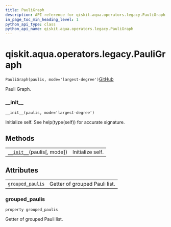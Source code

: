 ```yaml
---
title: PauliGraph
description: API reference for qiskit.aqua.operators.legacy.PauliGraph
in_page_toc_min_heading_level: 1
python_api_type: class
python_api_name: qiskit.aqua.operators.legacy.PauliGraph
---
```


# qiskit.aqua.operators.legacy.PauliGraph

<span id="qiskit.aqua.operators.legacy.PauliGraph" />

`PauliGraph(paulis, mode='largest-degree')`[GitHub](https://github.com/qiskit-community/qiskit-aqua/tree/stable/0.9/qiskit/aqua/operators/legacy/pauli_graph.py "view source code")

Pauli Graph.

### \_\_init\_\_

<span id="qiskit.aqua.operators.legacy.PauliGraph.__init__" />

`__init__(paulis, mode='largest-degree')`

Initialize self. See help(type(self)) for accurate signature.

## Methods

|                                                                                                                                     |                  |
| ----------------------------------------------------------------------------------------------------------------------------------- | ---------------- |
| [`__init__`](#qiskit.aqua.operators.legacy.PauliGraph.__init__ "qiskit.aqua.operators.legacy.PauliGraph.__init__")(paulis\[, mode]) | Initialize self. |

## Attributes

|                                                                                                                                      |                               |
| ------------------------------------------------------------------------------------------------------------------------------------ | ----------------------------- |
| [`grouped_paulis`](#qiskit.aqua.operators.legacy.PauliGraph.grouped_paulis "qiskit.aqua.operators.legacy.PauliGraph.grouped_paulis") | Getter of grouped Pauli list. |

### grouped\_paulis

<span id="qiskit.aqua.operators.legacy.PauliGraph.grouped_paulis" />

`property grouped_paulis`

Getter of grouped Pauli list.

